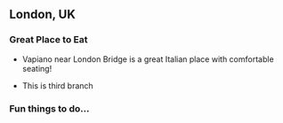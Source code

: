 ## London, UK

### Great Place to Eat

- Vapiano near London Bridge is a great Italian place with comfortable seating!

- This is third branch

### Fun things to do...


